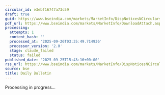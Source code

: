 ```yaml
---
circular_id: e3ebf16747a73c59
draft: true
guid: https://www.bseindia.com/markets/MarketInfo/DispNoticesNCirculars.aspx?Noticeid={636B700A-701E-4386-AA13-14B947D0AB8D}&noticeno=20250925-64&dt=09/25/2025&icount=64&totcount=65&flag=0
pdf_url: https://www.bseindia.com/markets/MarketInfo/DownloadAttach.aspx?id=20250925-64&attachedId=ef3af8bf-2df2-42f1-907c-a4769f193efa
processing:
  attempts: 1
  content_hash: ''
  processed_at: '2025-09-26T03:35:49.714936'
  processor_version: '2.0'
  stage: claude_failed
  status: failed
published_date: '2025-09-25T15:43:16+00:00'
rss_url: https://www.bseindia.com/markets/MarketInfo/DispNoticesNCirculars.aspx?Noticeid={636B700A-701E-4386-AA13-14B947D0AB8D}&noticeno=20250925-64&dt=09/25/2025&icount=64&totcount=65&flag=0
source: bse
title: Daily Bulletin
---
```


Processing in progress...